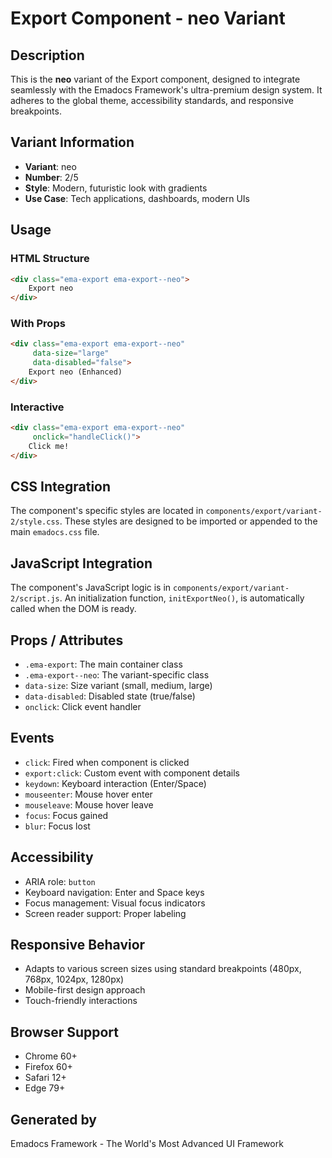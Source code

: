 # Export Component - neo Variant

## Description
This is the **neo** variant of the Export component, designed to integrate seamlessly with the Emadocs Framework's ultra-premium design system. It adheres to the global theme, accessibility standards, and responsive breakpoints.

## Variant Information
- **Variant**: neo
- **Number**: 2/5
- **Style**: Modern, futuristic look with gradients
- **Use Case**: Tech applications, dashboards, modern UIs

## Usage

### HTML Structure
```html
<div class="ema-export ema-export--neo">
    Export neo
</div>
```

### With Props
```html
<div class="ema-export ema-export--neo" 
     data-size="large" 
     data-disabled="false">
    Export neo (Enhanced)
</div>
```

### Interactive
```html
<div class="ema-export ema-export--neo" 
     onclick="handleClick()">
    Click me!
</div>
```

## CSS Integration
The component's specific styles are located in `components/export/variant-2/style.css`. These styles are designed to be imported or appended to the main `emadocs.css` file.

## JavaScript Integration
The component's JavaScript logic is in `components/export/variant-2/script.js`. An initialization function, `initExportNeo()`, is automatically called when the DOM is ready.

## Props / Attributes
- `.ema-export`: The main container class
- `.ema-export--neo`: The variant-specific class
- `data-size`: Size variant (small, medium, large)
- `data-disabled`: Disabled state (true/false)
- `onclick`: Click event handler

## Events
- `click`: Fired when component is clicked
- `export:click`: Custom event with component details
- `keydown`: Keyboard interaction (Enter/Space)
- `mouseenter`: Mouse hover enter
- `mouseleave`: Mouse hover leave
- `focus`: Focus gained
- `blur`: Focus lost

## Accessibility
- ARIA role: `button`
- Keyboard navigation: Enter and Space keys
- Focus management: Visual focus indicators
- Screen reader support: Proper labeling

## Responsive Behavior
- Adapts to various screen sizes using standard breakpoints (480px, 768px, 1024px, 1280px)
- Mobile-first design approach
- Touch-friendly interactions

## Browser Support
- Chrome 60+
- Firefox 60+
- Safari 12+
- Edge 79+

## Generated by
Emadocs Framework - The World's Most Advanced UI Framework
